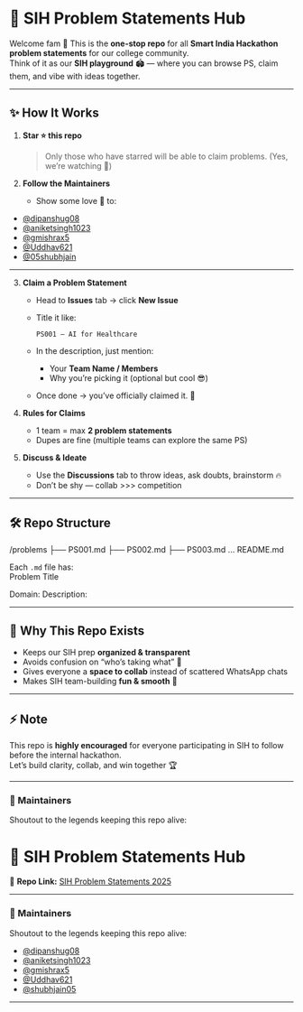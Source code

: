 # 🚀 SIH Problem Statements Hub  

Welcome fam 👋 This is the **one-stop repo** for all **Smart India Hackathon problem statements** for our college community.  
Think of it as our **SIH playground** 🏟️ — where you can browse PS, claim them, and vibe with ideas together.  

---

## ✨ How It Works  

1. **Star ⭐ this repo**  
   > Only those who have starred will be able to claim problems. (Yes, we’re watching 👀)  

2. **Follow the Maintainers**  
   - Show some love 💖 to:  

- [@dipanshug08](https://github.com/dipanshug08)  
- [@aniketsingh1023](https://github.com/aniketsingh1023)  
- [@gmishrax5](https://github.com/gmishrax5)  
- [@Uddhav621](https://github.com/Uddhav621)  
- [@05shubhjain](https://github.com/05shubhjain)  
 

---

3. **Claim a Problem Statement**  
   - Head to **Issues** tab → click **New Issue**  
   - Title it like:  
     ```
     PS001 – AI for Healthcare
     ```  
   - In the description, just mention:  
     - Your **Team Name / Members**  
     - Why you’re picking it (optional but cool 😎)  

   - Once done → you’ve officially claimed it. 🎉  

4. **Rules for Claims**  
   - 1 team = max **2 problem statements**  
   - Dupes are fine (multiple teams can explore the same PS)  

5. **Discuss & Ideate**  
   - Use the **Discussions** tab to throw ideas, ask doubts, brainstorm 🔥  
   - Don’t be shy — collab >>> competition  

---

## 🛠️ Repo Structure  

/problems
├── PS001.md
├── PS002.md
├── PS003.md
...
README.md

Each `.md` file has:  
Problem Title

Domain:
Description:

---

## 🌟 Why This Repo Exists  

- Keeps our SIH prep **organized & transparent**  
- Avoids confusion on “who’s taking what” 🤔  
- Gives everyone a **space to collab** instead of scattered WhatsApp chats  
- Makes SIH team-building **fun & smooth** 🚀  

---

## ⚡ Note  

This repo is **highly encouraged** for everyone participating in SIH to follow before the internal hackathon.  
Let’s build clarity, collab, and win together 🏆  

---

### 💪 Maintainers  
Shoutout to the legends keeping this repo alive:  
# 🚀 SIH Problem Statements Hub  

🔗 **Repo Link:** [SIH Problem Statements 2025](https://github.com/username/sih-problem-statements-2025)  

---

### 💪 Maintainers  
Shoutout to the legends keeping this repo alive:  

- [@dipanshug08](https://github.com/dipanshug08)  
- [@aniketsingh1023](https://github.com/aniketsingh1023)  
- [@gmishrax5](https://github.com/gmishrax5)  
- [@Uddhav621](https://github.com/Uddhav621)  
- [@shubhjain05](https://github.com/shubhjain05)  
 

---
